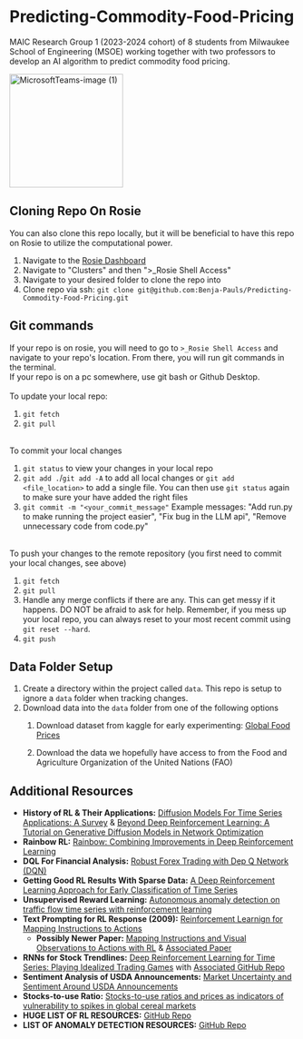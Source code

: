 # Predicting-Commodity-Food-Pricing
MAIC Research Group 1 (2023-2024 cohort) of 8 students from Milwaukee School of Engineering (MSOE) working together with two professors to develop an AI algorithm to predict commodity food pricing.

<img src="https://github.com/Benja-Pauls/Predicting-Commodity-Food-Pricing/assets/73416124/1f89a5f8-9686-4f61-8402-a44769cd0ed8" alt="MicrosoftTeams-image (1)" width="200"/>


## Cloning Repo On Rosie
You can also clone this repo locally, but it will be beneficial to have this repo on Rosie to utilize the computational power.
1. Navigate to the [Rosie Dashboard](https://dh-ood.hpc.msoe.edu/pun/sys/dashboard/)
2. Navigate to "Clusters" and then ">_Rosie Shell Access"
3. Navigate to your desired folder to clone the repo into
4. Clone repo via ssh: `git clone git@github.com:Benja-Pauls/Predicting-Commodity-Food-Pricing.git`

## Git commands
If your repo is on rosie, you will need to go to `>_Rosie Shell Access` and navigate to your repo's location. From there, you will run git commands in the terminal.<br>If your repo is on a pc somewhere, use git bash or Github Desktop.<br><br>
To update your local repo:
1. `git fetch`
2. `git pull`<br><br>

To commit your local changes
1. `git status` to view your changes in your local repo
2. `git add .`/`git add -A` to add all local changes or `git add <file_location>` to add a single file. You can then use `git status` again to make sure your have added the right files
3. `git commit -m "<your_commit_message"` Example messages: "Add run.py to make running the project easier", "Fix bug in the LLM api", "Remove unnecessary code from code.py"<br><br>

To push your changes to the remote repository (you first need to commit your local changes, see above)
1. `git fetch`
2. `git pull`
3. Handle any merge conflicts if there are any. This can get messy if it happens. DO NOT be afraid to ask for help. Remember, if you mess up your local repo, you can always reset to your most recent commit using `git reset --hard`. 
4. `git push`
       

## Data Folder Setup
1. Create a directory within the project called `data`. This repo is setup to ignore a `data` folder when tracking changes.<br>
2. Download data into the `data` folder from one of the following options<br>
    1. Download dataset from kaggle for early experimenting: [Global Food Prices](https://www.kaggle.com/datasets/jboysen/global-food-prices)

    2. Download the data we hopefully have access to from the Food and Agriculture Organization of the United Nations (FAO)
  
## Additional Resources
* **History of RL & Their Applications:** [Diffusion Models For Time Series Applications: A Survey](https://arxiv.org/pdf/2305.00624.pdf) & [Beyond Deep Reinforcement Learning: A Tutorial on Generative Diffusion Models in Network Optimization](https://arxiv.org/pdf/2308.05384.pdf)
* **Rainbow RL:** [Rainbow: Combining Improvements in Deep Reinforcement Learning](https://arxiv.org/pdf/1710.02298.pdf)
* **DQL For Financial Analysis:** [Robust Forex Trading with Dep Q Network (DQN)](https://core.ac.uk/download/pdf/233618241.pdf)
* **Getting Good RL Results With Sparse Data:** [A Deep Reinforcement Learning Approach for Early Classification of Time Series](https://ieeexplore.ieee.org/abstract/document/8553544)
* **Unsupervised Reward Learning:** [Autonomous anomaly detection on traffic flow time series with reinforcement learning](https://www.sciencedirect.com/science/article/pii/S0968090X23000785)
* **Text Prompting for RL Response (2009):** [Reinforcement Learnign for Mapping Instructions to Actions](http://people.csail.mit.edu/branavan/papers/acl2009.pdf)
    * **Possibly Newer Paper:** [Mapping Instructions and Visual Observations to Actions with RL](https://ar5iv.labs.arxiv.org/html/1704.08795) & [Associated Paper](https://arxiv.org/pdf/1704.08795.pdf)
* **RNNs for Stock Trendlines:** [Deep Reinforcement Learning for Time Series: Playing Idealized Trading Games](https://arxiv.org/ftp/arxiv/papers/1803/1803.03916.pdf) with [Associated GitHub Repo](https://github.com/golsun/deep-RL-trading)
* **Sentiment Analysis of USDA Announcements:** [Market Uncertainty and Sentiment Around USDA Announcements](https://deliverypdf.ssrn.com/delivery.php?ID=152013104065026067086094070025031102101074051042007060126090024090122107127007073073055020029097121126020120094007105127010080059016075034036069004022096023116075014087047066072125025004077007070086065121027107121127127126070104086077106111085104125&EXT=pdf&INDEX=TRUE)
* **Stocks-to-use Ratio:** [Stocks-to-use ratios and prices as indicators of vulnerability to spikes in global cereal markets](https://are.berkeley.edu/~bwright/Wright/Publications_files/Stocks%20to%20use.pdf)
* **HUGE LIST OF RL RESOURCES:** [GitHub Repo](https://github.com/zhjohnchan/awesome-reinforcement-learning-in-nlp)
* **LIST OF ANOMALY DETECTION RESOURCES:** [GitHub Repo](https://github.com/yzhao062/anomaly-detection-resources)

